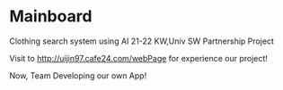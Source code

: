 # Mainboard
Clothing search system using AI
21-22 KW,Univ SW Partnership Project

Visit to http://uijin97.cafe24.com/webPage for experience our project!

Now, Team Developing our own App!
